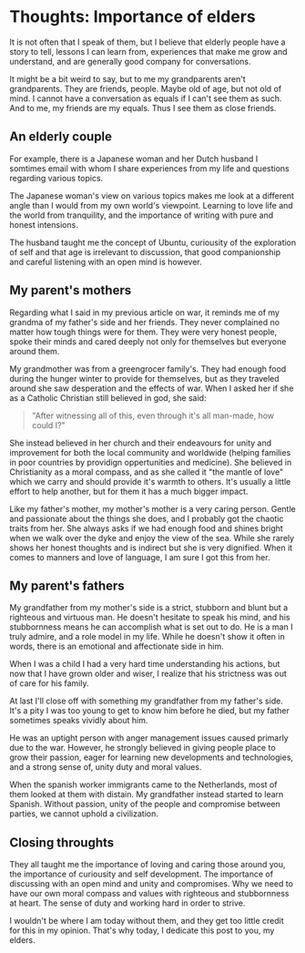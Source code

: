 # Thoughts: Importance of elders

It is not often that I speak of them, but I believe that elderly people have
a story to tell, lessons I can learn from, experiences that make me grow and
understand, and are generally good company for conversations.

It might be a bit weird to say, but to me my grandparents aren't grandparents.
They are friends, people. Maybe old of age, but not old of mind. I cannot have
a conversation as equals if I can't see them as such. And to me, my friends
are my equals. Thus I see them as close friends.

## An elderly couple

For example, there is a Japanese woman and her Dutch husband I somtimes email
with whom I share experiences from my life and questions regarding various
topics.

The Japanese woman's view on various topics makes me look at a different angle
than I would from my own world's viewpoint. Learning to love life and the world
from tranquility, and the importance of writing with pure and honest intensions.

The husband taught me the concept of Ubuntu, curiousity of the exploration of
self and that age is irrelevant to discussion, that good companionship and
careful listening with an open mind is however.

## My parent's mothers

Regarding what I said in my previous article on war, it reminds me of my
grandma of my father's side and her friends. They never complained no matter
how tough things were for them. They were very honest people, spoke their minds
and cared deeply not only for themselves but everyone around them.

My grandmother was from a greengrocer family's. They had enough food during the
hunger winter to provide for themselves, but as they traveled around she saw
desperation and the effects of war. When I asked her if she as a Catholic
Christian still believed in god, she said:

> "After witnessing all of this, even through it's all man-made, how could I?"

She instead believed in her church and their endeavours for unity and
improvement for both the local community and worldwide (helping families in
poor countries by providign oppertunities and medicine). She believed in
Christianity as a moral compass, and as she called it "the mantle of love"
which we carry and should provide it's warmth to others. It's usually a little
effort to help another, but for them it has a much bigger impact.

Like my father's mother, my mother's mother is a very caring person. Gentle and
passionate about the things she does, and I probably got the chaotic traits
from her. She always asks if we had enough food and shines bright when we walk
over the dyke and enjoy the view of the sea. While she rarely shows her honest
thoughts and is indirect but she is very dignified. When it comes to manners
and love of language, I am sure I got this from her.

## My parent's fathers

My grandfather from my mother's side is a strict, stubborn and blunt but a
righteous and virtuous man. He doesn't hesitate to speak his mind, and his
stubbornness means he can accomplish what is set out to do. He is a man I truly
admire, and a role model in my life. While he doesn't show it often in words,
there is an emotional and affectionate side in him.

When I was a child I had a very hard time understanding his actions, but now
that I have grown older and wiser, I realize that his strictness was out of
care for his family.

At last I'll close off with something my grandfather from my father's side.
It's a pity I was too young to get to know him before he died, but my father
sometimes speaks vividly about him.

He was an uptight person with anger management issues caused primarly due to
the war. However, he strongly believed in giving people place to grow their
passion, eager for learning new developments and technologies, and a strong
sense of, unity duty and moral values.

When the spanish worker immigrants came to the Netherlands, most of them looked
at them with distain. My grandfather instead started to learn Spanish. Without
passion, unity of the people and compromise between parties, we cannot uphold a
civilization.

## Closing throughts

They all taught me the importance of loving and caring those around you, the
importance of curiousity and self development. The importance of discussing
with an open mind and unity and compromises. Why we need to have our own moral
compass and values with righteous and stubbornness at heart. The sense of duty
and working hard in order to strive.

I wouldn't be where I am today without them, and they get too little credit for
this in my opinion. That's why today, I dedicate this post to you, my elders.
